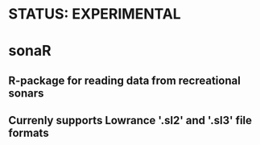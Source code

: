 # **STATUS: EXPERIMENTAL**
# sonaR 
## R-package for reading data from recreational sonars
## Currenly supports Lowrance '.sl2' and '.sl3' file formats
